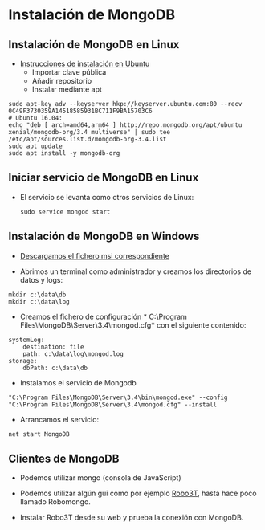 # Instalación de MongoDB



## Instalación de MongoDB en Linux

- [Instrucciones de instalación en Ubuntu](https://docs.mongodb.com/manual/tutorial/install-mongodb-on-ubuntu/)
  - Importar clave pública
  - Añadir repositorio
  - Instalar mediante apt
```
sudo apt-key adv --keyserver hkp://keyserver.ubuntu.com:80 --recv 0C49F3730359A14518585931BC711F9BA15703C6
# Ubuntu 16.04:
echo "deb [ arch=amd64,arm64 ] http://repo.mongodb.org/apt/ubuntu xenial/mongodb-org/3.4 multiverse" | sudo tee /etc/apt/sources.list.d/mongodb-org-3.4.list
sudo apt update
sudo apt install -y mongodb-org
```



## Iniciar servicio de MongoDB en Linux
* El servicio se levanta como otros servicios de Linux:

  ```
  sudo service mongod start
  ```


## Instalación de MongoDB en Windows
- [Descargamos el fichero msi correspondiente](https://www.mongodb.com/download-center#community)

- Abrimos un terminal como administrador y creamos los directorios de datos y logs:
```
mkdir c:\data\db
mkdir c:\data\log
```

- Creamos el fichero de configuración *
C:\Program Files\MongoDB\Server\3.4\mongod.cfg* con el siguiente contenido:
```
systemLog:
    destination: file
    path: c:\data\log\mongod.log
storage:
    dbPath: c:\data\db
```

- Instalamos el servicio de Mongodb
```
"C:\Program Files\MongoDB\Server\3.4\bin\mongod.exe" --config "C:\Program Files\MongoDB\Server\3.4\mongod.cfg" --install
```
- Arrancamos el servicio:
```
net start MongoDB
```


## Clientes de MongoDB
- Podemos utilizar mongo (consola de JavaScript)

- Podemos utilizar algún gui como por ejemplo [Robo3T](https://robomongo.org/), hasta hace poco llamado Robomongo.

- Instalar Robo3T desde su web y prueba la conexión con MongoDB.
